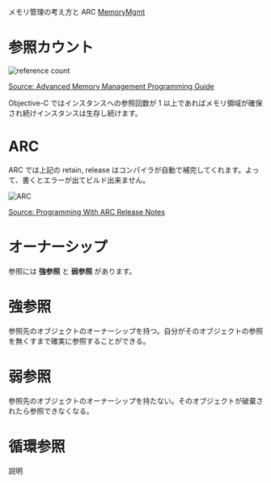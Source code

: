 メモリ管理の考え方と ARC 
[MemoryMgmt](https://developer.apple.com/jp/devcenter/ios/library/documentation/MemoryMgmt.pdf)
# 参照カウント
![reference count](https://developer.apple.com/library/mac/documentation/Cocoa/Conceptual/MemoryMgmt/Art/memory_management.jpg)

[Source: Advanced Memory Management Programming Guide](https://developer.apple.com/library/mac/#documentation/Cocoa/Conceptual/MemoryMgmt/Articles/MemoryMgmt.html)

Objective-C ではインスタンスへの参照回数が 1 以上であればメモリ領域が確保され続けインスタンスは生存し続けます。

# ARC
ARC では上記の retain, release はコンパイラが自動で補完してくれます。よって、書くとエラーが出てビルド出来ません。

![ARC](http://developer.apple.com/library/mac/releasenotes/MacOSX/WhatsNewInOSX/Art/ARC_design_final.gif)

[Source: Programming With ARC Release Notes](http://developer.apple.com/library/mac/#releasenotes/MacOSX/WhatsNewInOSX/Articles/MacOSX10_7.html)

# オーナーシップ
参照には **強参照** と **弱参照** があります。

# 強参照

参照先のオブジェクトのオーナーシップを持つ。自分がそのオブジェクトの参照を無くすまで確実に参照することができる。

# 弱参照

参照先のオブジェクトのオーナーシップを持たない。そのオブジェクトが破棄されたら参照できなくなる。

# 循環参照

説明